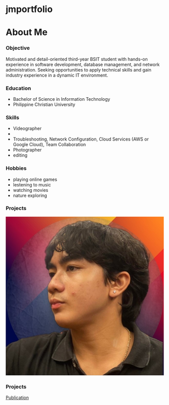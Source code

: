 # jmportfolio

# About Me

### Objective
Motivated and detail-oriented third-year BSIT student with hands-on experience in software development, database management, and network administration. Seeking opportunities to apply technical skills and gain industry experience in a dynamic IT environment.

### Education
- Bachelor of Science in Information Technology
- Philippine Christian University

### Skills
- Videographer
- 
- Troubleshooting, Network Configuration, Cloud Services (AWS or Google Cloud), Team Collaboration
- Photographer
- editing

### Hobbies
- playing online games
- lestening to music
- watching movies
- nature exploring

### Projects
![Camera shots](IMG_3601.JPG)

### Projects
[Publication](https://jmyvillejo.wixsite.com/jemvv?fbclid=IwZXh0bgNhZW0CMTEAAR3YAxeSzX71sRivVMipeVDeQ5GW6-rXRVv4KOQQReL8A9e0IFoxdAPzrfY_aem_Xp96ouKQAnCjaZH9XRUmyw)
